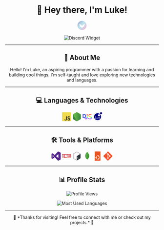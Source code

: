 <h1 align="center">👋 Hey there, I'm Luke!</h1>

<p align="center">
  <a href="https://discord.gg/2fWz8ayAcb">
    <img alt="Contact Luke on Discord" width="30px" src="https://raw.githubusercontent.com/Debuggingss/discord-badges/def6fee9f7fcecb4a46e33f83fa0f98b1223a412/svgs/88d4f11bee9ea34fee59973b33353da0.svg" />
  </a>
</p>

<p align="center">
  <img src="https://discord.c99.nl/widget/theme-2/977025196093476914.png" alt="Discord Widget" />
</p>

---

<div align="center">
  <h2>🌟 About Me</h2>
  <p>Hello! I'm Luke, an aspiring programmer with a passion for learning and building cool things. I'm self-taught and love exploring new technologies and languages.</p>
</div>

---

<div align="center">
  <h2>💻 Languages & Technologies</h2>
  <p>
    <code><img height="30" src="https://raw.githubusercontent.com/devicons/devicon/master/icons/javascript/javascript-original.svg" alt="JavaScript" /></code>
    <code><img height="30" src="https://raw.githubusercontent.com/devicons/devicon/master/icons/nodejs/nodejs-original.svg" alt="Node.js" /></code>
    <code><img height="30" src="https://raw.githubusercontent.com/devicons/devicon/master/icons/discordjs/discordjs-original.svg" alt="Discord.js" /></code>
    <code><img height="30" src="https://raw.githubusercontent.com/devicons/devicon/master/icons/lua/lua-original.svg" alt="Lua" /></code>
  </p>
</div>

---

<div align="center">
  <h2>🛠 Tools & Platforms</h2>
  <p>
    <code><img height="30" src="https://raw.githubusercontent.com/devicons/devicon/master/icons/visualstudio/visualstudio-plain.svg" alt="Visual Studio" /></code>
    <code><img height="30" src="https://raw.githubusercontent.com/devicons/devicon/master/icons/npm/npm-original-wordmark.svg" alt="npm" /></code>
    <code><img height="30" src="https://raw.githubusercontent.com/devicons/devicon/master/icons/bash/bash-original.svg" alt="Bash" /></code>
    <code><img height="30" src="https://raw.githubusercontent.com/devicons/devicon/master/icons/mongodb/mongodb-original.svg" alt="MongoDB" /></code>
    <code><img height="30" src="https://raw.githubusercontent.com/devicons/devicon/master/icons/ubuntu/ubuntu-plain.svg" alt="Ubuntu" /></code>
    <code><img height="30" src="https://raw.githubusercontent.com/devicons/devicon/master/icons/git/git-original.svg" alt="Git" /></code>
  </p>
</div>

---

<div align="center">
  <h2>📊 Profile Stats</h2>
  <p>
    <img src="https://komarev.com/ghpvc/?username=ExeLuke666&color=blue" alt="Profile Views" />
  </p>
  <p>
    <img src="https://github-readme-stats-git-masterrstaa-rickstaa.vercel.app/api/top-langs/?username=ExeLuke666&layout=compact&langs_count=8&theme=gotham" alt="Most Used Languages" />
  </p>
</div>

---

<p align="center">
  🚀 *Thanks for visiting! Feel free to connect with me or check out my projects.* 🌟
</p>
